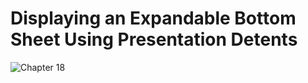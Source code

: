 # Displaying an Expandable Bottom Sheet Using Presentation Detents
![Chapter 18](https://github.com/user-attachments/assets/bbd6dc34-8cb7-4ab6-aa48-5c162d3bf911)
